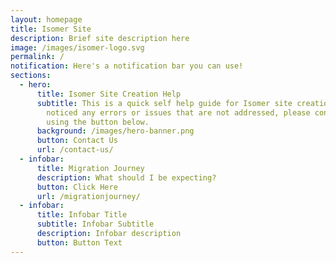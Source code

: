 ```yaml
---
layout: homepage
title: Isomer Site
description: Brief site description here
image: /images/isomer-logo.svg
permalink: /
notification: Here's a notification bar you can use!
sections:
  - hero:
      title: Isomer Site Creation Help
      subtitle: This is a quick self help guide for Isomer site creation. If you
        noticed any errors or issues that are not addressed, please contact us
        using the button below.
      background: /images/hero-banner.png
      button: Contact Us
      url: /contact-us/
  - infobar:
      title: Migration Journey
      description: What should I be expecting?
      button: Click Here
      url: /migrationjourney/
  - infobar:
      title: Infobar Title
      subtitle: Infobar Subtitle
      description: Infobar description
      button: Button Text
---
```

